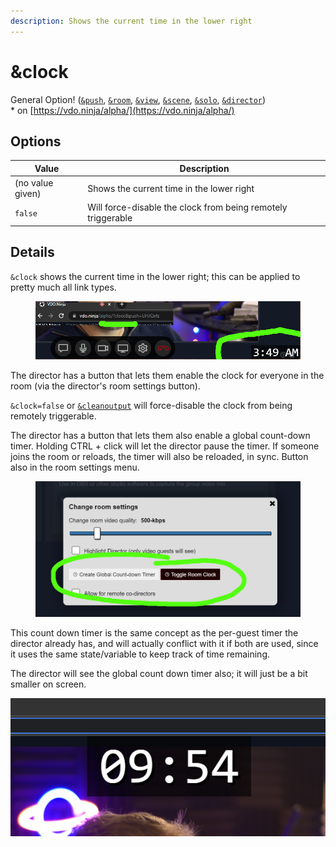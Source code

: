 ```yaml
---
description: Shows the current time in the lower right
---
```


# \&clock

General Option! ([`&push`](../../source-settings/push.md), [`&room`](../../general-settings/room.md), [`&view`](../view-parameters/view.md), [`&scene`](../view-parameters/scene.md), [`&solo`](and-solo.md), [`&director`](../../viewers-settings/director.md))\
\* on [https://vdo.ninja/alpha/](https://vdo.ninja/alpha/)

## Options

| Value            | Description                                                  |
| ---------------- | ------------------------------------------------------------ |
| (no value given) | Shows the current time in the lower right                    |
| `false`          | Will force-disable the clock from being remotely triggerable |

## Details

`&clock` shows the current time in the lower right; this can be applied to pretty much all link types.

<figure><img src="../../.gitbook/assets/image (1) (8).png" alt=""><figcaption></figcaption></figure>

The director has a button that lets them enable the clock for everyone in the room (via the director's room settings button).

`&clock=false` or [`&cleanoutput`](../design-parameters/cleanoutput.md) will force-disable the clock from being remotely triggerable.

The director has a button that lets them also enable a global count-down timer. Holding CTRL + click will let the director pause the timer. If someone joins the room or reloads, the timer will also be reloaded, in sync. Button also in the room settings menu.

<figure><img src="../../.gitbook/assets/image (3) (3).png" alt=""><figcaption></figcaption></figure>

This count down timer is the same concept as the per-guest timer the director already has, and will actually conflict with it if both are used, since it uses the same state/variable to keep track of time remaining.

The director will see the global count down timer also; it will just be a bit smaller on screen.

![](<../../.gitbook/assets/image (1).png>)
